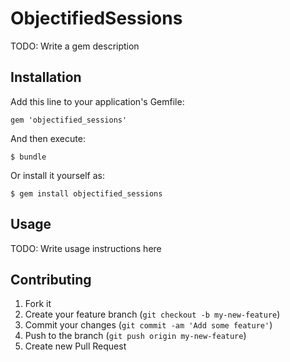 # ObjectifiedSessions

TODO: Write a gem description

## Installation

Add this line to your application's Gemfile:

    gem 'objectified_sessions'

And then execute:

    $ bundle

Or install it yourself as:

    $ gem install objectified_sessions

## Usage

TODO: Write usage instructions here

## Contributing

1. Fork it
2. Create your feature branch (`git checkout -b my-new-feature`)
3. Commit your changes (`git commit -am 'Add some feature'`)
4. Push to the branch (`git push origin my-new-feature`)
5. Create new Pull Request
